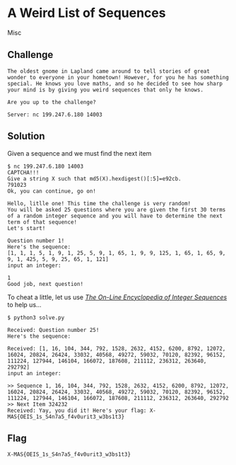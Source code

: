 # A Weird List of Sequences
Misc

## Challenge 

	The oldest gnome in Lapland came around to tell stories of great wonder to everyone in your hometown! However, for you he has something special. He knows you love maths, and so he decided to see how sharp your mind is by giving you weird sequences that only he knows.

	Are you up to the challenge?

	Server: nc 199.247.6.180 14003

## Solution

Given a sequence and we must find the next item

	$ nc 199.247.6.180 14003
	CAPTCHA!!!
	Give a string X such that md5(X).hexdigest()[:5]=e92cb.
	791023
	Ok, you can continue, go on!

	Hello, litlle one! This time the challenge is very random!
	You will be asked 25 questions where you are given the first 30 terms of a random integer sequence and you will have to determine the next term of that sequence!
	Let's start!

	Question number 1!
	Here's the sequence:
	[1, 1, 1, 5, 1, 9, 1, 25, 5, 9, 1, 65, 1, 9, 9, 125, 1, 65, 1, 65, 9, 9, 1, 425, 5, 9, 25, 65, 1, 121]
	input an integer:

	1
	Good job, next question!

To cheat a little, let us use [*The On-Line Encyclopedia of Integer Sequences*](http://oeis.org/search?q=) to help us...

	$ python3 solve.py

	Received: Question number 25!
	Here's the sequence:

	Received: [1, 16, 104, 344, 792, 1528, 2632, 4152, 6200, 8792, 12072, 16024, 20824, 26424, 33032, 40568, 49272, 59032, 70120, 82392, 96152, 111224, 127944, 146104, 166072, 187608, 211112, 236312, 263640, 292792]
	input an integer:

	>> Sequence 1, 16, 104, 344, 792, 1528, 2632, 4152, 6200, 8792, 12072, 16024, 20824, 26424, 33032, 40568, 49272, 59032, 70120, 82392, 96152, 111224, 127944, 146104, 166072, 187608, 211112, 236312, 263640, 292792
	>> Next Item 324232
	Received: Yay, you did it! Here's your flag: X-MAS{OEIS_1s_S4n7a5_f4v0urit3_w3bs1t3}

## Flag

	X-MAS{OEIS_1s_S4n7a5_f4v0urit3_w3bs1t3}
